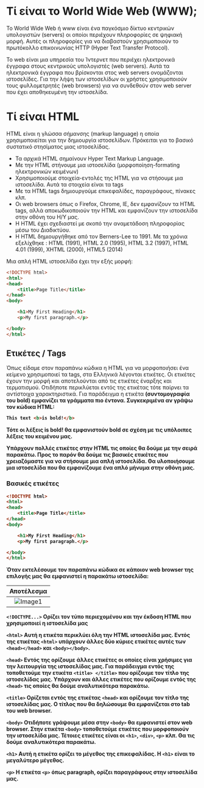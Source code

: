 # Τί είναι το World Wide Web (WWW);
Το World Wide Web ή www είναι ένα παγκόσμιο δίκτυο κεντρικών υπολογιστών (servers) οι οποίοι περιέχουν πληροφορίες σε ψηφιακή μορφή. Αυτές οι πληροφορίες για να διαβαστούν χρησιμοποιούν το πρωτόκολλο επικοινωνίας HTTP (Hyper Text Transfer Protocol). 

To web είναι μια υπηρεσία του Ίντερνετ που περιέχει ηλεκτρονικά έγγραφα στους κεντρικούς υπολογιστές (web servers). Αυτά τα ηλεκτρονικά έγγραφα που βρίσκονται στος web servers ονομάζονται ιστοσελίδες. Για την λήψη των ιστοσελίδων οι χρήστες χρησιμοποιούν τους φυλλομετρητές (web browsers) για να συνδεθούν στον web server που έχει αποθηκευμένη την ιστοσελίδα.


# Τί είναι HTML
HTML είναι η γλώσσα σήμανσης (markup language) η οποία χρησιμοποιείται για την δημιουργία ιστοσελίδων. Πρόκειται για το βασικό συστατικό στησίματος μιας ιστοσελίδας. 

* Τα αρχικά HTML σημαίνουν Hyper Text Markup Language.
* Με την HTML στήνουμε μια ιστοσελίδα (μορφοποίηση-formating ηλεκτρονικών κειμένων)
* Χρησιμοποιούμε στοιχεία-εντολές της HTML για να στήσουμε μια ιστοσελίδα. Αυτά τα στοιχεία είναι τα tags 
* Με τα HTML tags δημιουργούμε επικεφαλίδες, παραγράφους, πίνακες κλπ.
* Οι web browsers όπως ο Firefox, Chrome, IE, δεν εμφανίζουν τα HTML tags, αλλά αποκωδικοποιούν την HTML και εμφανίζουν την ιστοσελίδα στην οθόνη του Η/Υ μας.
* Η HTML έχει σχεδιαστεί με σκοπό την αναμετάδοση πληροφορίας μέσω του Διαδικτύου.
* Η HTML δημιουργήθηκε από τον Berners-Lee το 1991. Με τα χρόνια εξελίχθηκε : HTML (1991), HTML 2.0 (1995), HTML 3.2 (1997), HTML 4.01 (1999), XHTML (2000), HTML5 (2014)

Μια απλή HTML ιστοσελίδα έχει την εξής μορφή:

```html
<!DOCTYPE html>
<html>
<head>
    <title>Page Title</title>
</head>
<body>

    <h1>My First Heading</h1>
    <p>My first paragraph.</p>

</body>
</html>
```

## Ετικέτες / Tags

Όπως είδαμε στον παραπάνω κώδικα η HTML για να μορφοποιήσει ένα κείμενο χρησιμοποιεί τα tags, στα Ελληνικά λέγονται ετικέτες. Οι ετικέτες έχουν την μορφή <etiketa> </etiketa> και αποτελούνται από τις ετικέτες έναρξης και τερματισμού. Οτιδήποτε περικλύεται εντός της ετικέτας τότε παίρνει τα αντίστοιχα χαρακτηριστικά. Για παράδειγμα η ετικέτα <b> (συντομογραφία του bold) εμφανίζει τα γράμματα πιο έντονα. Συγκεκριμένα αν γράψω τον κώδικα HTML:

```html
This text <b>is bold!</b>
```
Τότε οι λέξεις is bold! θα εμφανιστούν bold σε σχέση με τις υπόλοιπες λέξεις του κειμένου μας.

Υπάρχουν πολλές ετικέτες στην HTML τις οποίες θα δούμε με την σειρά παρακάτω. Προς το παρόν θα δούμε τις βασικές ετικέτες που χρειαζόμαστε για να στήσουμε μια απλή ιστοσελίδα. Θα υλοποιήσουμε μια ιστοσελίδα που θα εμφανίζουμε ένα απλό μήνυμα στην οθόνη μας.

### Βασικές ετικέτες

```html
<!DOCTYPE html>
<html>
<head>
    <title>Page Title</title>
</head>
<body>

    <h1>My First Heading</h1>
    <p>My first paragraph.</p>

</body>
</html>
```

Όταν εκτελέσουμε τον παραπάνω κώδικα σε κάποιον web browser της επιλογής μας θα εμφανιστεί η παρακάτω ιστοσελίδα:

|Αποτέλεσμα|
:-------------------------:|
![Image1](https://uc08a7d7623ce62be5c080b6cbc3.previews.dropboxusercontent.com/p/thumb/AA1QFQSq1XpjnQfNeB3aYxPhG9QJ7tHXU2sG81aW7RUScfhtq8LeyQ1Pi4UfyuPEsGshhzqXLB1FM-9F0vGNlVUyjIc6O6zi99FIdlKvQA1WC_jz04W3TszLpFc-XDYlTCh639hkDAqaibNYa2aQh_SD03nnECnSzzoKEEbzb7YgOGnPzcL3gJ4QIL1QG4jzCuXqrPX2MviQpXKGvIs5-E6jd02s4gxcMcqof0SXApriSYIbHaJDqRKLdDWoDbaIUpi78QQK9lg5prh9_OvFja-BrnB-XxlfUxz1LEEefurGr1JQJW2J_9fttOBoFKPcOTb9qoLv2mqfCLak7pPSfu6CcEe6QkZXvVMYYpxww389bJYs0B43gf4po4usJ1kCy14V4A1yxoBkHRcOgZq_r0yL/p.png?fv_content=true&size_mode=5)|


```<!DOCTYPE...>```
Ορίζει τον τύπο περιεχομένου και την έκδοση HTML που χρησιμοποιεί η ιστοσελίδα μας

```<html>```
Αυτή η ετικέτα περικλύει όλη την HTML ιστοσελίδα μας. Εντός της ετικέτας `<html>` υπάρχουν άλλες δύο κύριες ετικέτες αυτές των `<head></head>` και `<body></body>`.

```<head>```
Εντός της <head> ορίζουμε άλλες ετικέτες οι οποίες είναι χρήσιμες για την λειτουργία της ιστοσελίδας μας. Για παράδειγμα εντός της <head> τοποθετούμε την ετικέτα `<title> </title>` που ορίζουμε τον τίτλο της ιστοσελίδας μας. Υπάρχουν και άλλες ετικέτες που ορίζουμε εντός της `<head>` τις οποίες θα δούμε αναλυτικότερα παρακάτω.
    
```<title>```
Ορίζεται εντός της ετικέτας `<head>` και ορίζουμε τον τίτλο της ιστοσελίδας μας. Ο τίτλος που θα δηλώσουμε θα εμφανίζεται στο tab του web browser.
    
    
```<body>```
Οτιδήποτε γράψουμε μέσα στην `<body>` θα εμφανιστεί στον web browser. Στην ετικέτα `<body>` τοποθετούμε ετικέτες που μορφοποιούν την ιστοσελίδα μας. Τέτοιες ετικέτες είναι οι `<h1>`, `<div>`, `<p>` κλπ. Θα τις δούμε αναλυτικότερα παρακάτω.
    
```<h1>```
Αυτή η ετικέτα ορίζει το μέγεθος της επικεφαλίδας. Η `<h1>` είναι το μεγαλύτερο μέγεθος.

```<p>```
Η ετικέτα `<p>` όπως paragraph, ορίζει παραγράφους στην ιστοσελίδα μας. 



